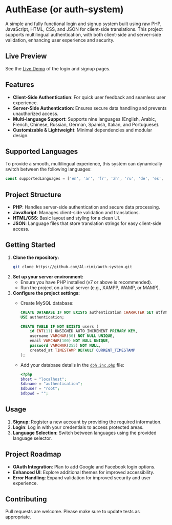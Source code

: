 # AuthEase (or auth-system)

A simple and fully functional login and signup system built using raw PHP, JavaScript, HTML, CSS, and JSON for client-side translations. This project supports multilingual authentication, with both client-side and server-side validation, enhancing user experience and security.

## Live Preview

See the [Live Demo](https://auth.demo.syalux.com) of the login and signup pages.


## Features

- **Client-Side Authentication**: For quick user feedback and seamless user experience.
- **Server-Side Authentication**: Ensures secure data handling and prevents unauthorized access.
- **Multi-language Support**: Supports nine languages (English, Arabic, French, Chinese, Russian, German, Spanish, Italian, and Portuguese).
- **Customizable & Lightweight**: Minimal dependencies and modular design.

## Supported Languages

To provide a smooth, multilingual experience, this system can dynamically switch between the following languages:

```javascript
const supportedLanguages = ['en', 'ar', 'fr', 'zh', 'ru', 'de', 'es', 'it', 'pt'];
```

## Project Structure

- **PHP**: Handles server-side authentication and secure data processing.
- **JavaScript**: Manages client-side validation and translations.
- **HTML/CSS**: Basic layout and styling for a clean UI.
- **JSON**: Language files that store translation strings for easy client-side access.

## Getting Started

1. **Clone the repository:**
   ```bash
   git clone https://github.com/Al-rimi/auth-system.git
   ```
2. **Set up your server environment:**
   - Ensure you have PHP installed (v7 or above is recommended).
   - Run the project on a local server (e.g., XAMPP, WAMP, or MAMP).
3. **Configure the project settings:**
   - Create MySQL database:
     ```sql
     CREATE DATABASE IF NOT EXISTS authentication CHARACTER SET utf8mb4 COLLATE utf8mb4_unicode_ci;
     USE authentication;

     CREATE TABLE IF NOT EXISTS users (
         id INT(11) UNSIGNED AUTO_INCREMENT PRIMARY KEY,
         username VARCHAR(50) NOT NULL UNIQUE,
         email VARCHAR(100) NOT NULL UNIQUE,
         password VARCHAR(255) NOT NULL,
         created_at TIMESTAMP DEFAULT CURRENT_TIMESTAMP
     );
     ```
   - Add your database details in the [`dbh.inc.php`](./inc/dbh.inc.php) file:

     ```php
     <?php
     $host = "localhost";
     $dbname = "authentication";
     $dbuser = "root";
     $dbpwd = "";

     ```

## Usage

1. **Signup**: Register a new account by providing the required information.
2. **Login**: Log in with your credentials to access protected areas.
3. **Language Selection**: Switch between languages using the provided language selector.

## Project Roadmap

- **OAuth Integration**: Plan to add Google and Facebook login options.
- **Enhanced UI**: Explore additional themes for improved accessibility.
- **Error Handling**: Expand validation for improved security and user experience.

## Contributing

Pull requests are welcome. Please make sure to update tests as appropriate.
